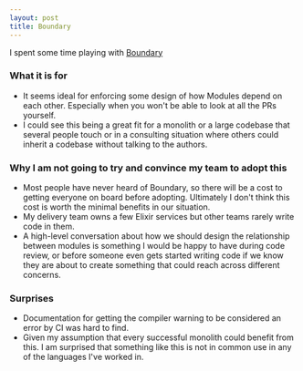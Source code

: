 ```yaml
---
layout: post
title: Boundary
---
```


I spent some time playing with [Boundary](https://github.com/sasa1977/boundary)

### What it is for

- It seems ideal for enforcing some design of how Modules depend on each other. Especially when you won't be able to look at all the PRs yourself.
- I could see this being a great fit for a monolith or a large codebase that several people touch or in a consulting situation where others could inherit a codebase without talking to the authors.

### Why I am not going to try and convince my team to adopt this

- Most people have never heard of Boundary, so there will be a cost to getting everyone on board before adopting. Ultimately I don't think this cost is worth the minimal benefits in our situation.
- My delivery team owns a few Elixir services but other teams rarely write code in them.
- A high-level conversation about how we should design the relationship between modules is something I would be happy to have during code review, or before someone even gets started writing code if we know they are about to create something that could reach across different concerns.

### Surprises

- Documentation for getting the compiler warning to be considered an error by CI was hard to find.
- Given my assumption that every successful monolith could benefit from this. I am surprised that something like this is not in common use in any of the languages I've worked in.
